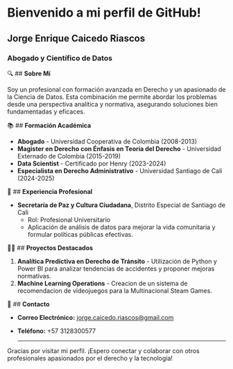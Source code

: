 
# Bienvenido a mi perfil de GitHub!

 ## Jorge Enrique Caicedo Riascos

### Abogado y Científico de Datos

🔍 ## **Sobre Mí**

Soy un profesional con formación avanzada en Derecho y un apasionado de la Ciencia de Datos. Esta combinación me permite abordar los problemas desde una perspectiva analítica y normativa, asegurando soluciones bien fundamentadas y eficaces.

📚 ## **Formación Académica**

- **Abogado** - Universidad Cooperativa de Colombia (2008-2013)
- **Magister en Derecho con Énfasis en Teoría del Derecho** - Universidad Externado de Colombia (2015-2019)
- **Data Scientist** - Certificado por Henry (2023-2024)
- **Especialista en Derecho Administrativo** - Universidad Santiago de Cali (2024-2025)

💼 ## **Experiencia Profesional**

- **Secretaría de Paz y Cultura Ciudadana**, Distrito Especial de Santiago de Cali
  - Rol: Profesional Universitario
  - Aplicación de análisis de datos para mejorar la vida comunitaria y formular políticas públicas efectivas.

👨‍💻 ## **Proyectos Destacados**


1. **Analítica Predictiva en Derecho de Tránsito** - Utilización de Python y Power BI para analizar tendencias de accidentes y proponer mejoras normativas.
2. **Machine Learning Operations** - Creacion de un sistema de recomendacion de videojuegos para la Multinacional Steam Games.


🔗 ## **Contacto**

- **Correo Electrónico:** [jorge.caicedo.riascos@gmail.com](mailto:jorge.caicedo.riascos@gmail.com)
- **Teléfono:** +57 3128300577

  ---

Gracias por visitar mi perfil. ¡Espero conectar y colaborar con otros profesionales apasionados por el derecho y la tecnología!









